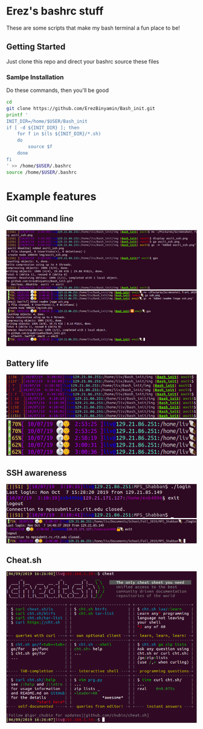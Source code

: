 # Erez's bashrc stuff

These are some scripts that make my bash terminal a fun place to be!

## Getting Started

Just clone this repo and direct your bashrc source these files

### Samlpe Installation

Do these commands, then you'll be good

```bash
cd
git clone https://github.com/ErezBinyamin/Bash_init.git
printf '
INIT_DIR=/home/$USER/Bash_init
if [ -d ${INIT_DIR} ]; then
    for f in $(ls ${INIT_DIR}/*.sh)
    do
        source $f
    done
fi
' >> /home/$USER/.bashrc
source /home/$USER/.bashrc

```

# Example features

## Git command line
![Git Command line](img/ascii/gitcmdline.png)
![Git Command line](img/emoji/gitcmdline.png)

## Battery life
![Git Command line](img/ascii/battery.png)
![Git Command line](img/emoji/battery.png)

## SSH awareness
![Git Command line](img/ascii/ssh.png)
![Git Command line](img/emoji/ssh.png)

## Cheat.sh
![Cheat.sh](img/cheatsh.png)
